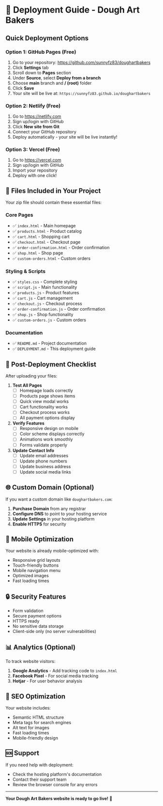 # 🚀 Deployment Guide - Dough Art Bakers

## Quick Deployment Options

### Option 1: GitHub Pages (Free)
1. Go to your repository: https://github.com/sunnyfz83/doughartbakers
2. Click **Settings** tab
3. Scroll down to **Pages** section
4. Under **Source**, select **Deploy from a branch**
5. Choose **main** branch and **/ (root)** folder
6. Click **Save**
7. Your site will be live at: `https://sunnyfz83.github.io/doughartbakers`

### Option 2: Netlify (Free)
1. Go to https://netlify.com
2. Sign up/login with GitHub
3. Click **New site from Git**
4. Connect your GitHub repository
5. Deploy automatically - your site will be live instantly!

### Option 3: Vercel (Free)
1. Go to https://vercel.com
2. Sign up/login with GitHub
3. Import your repository
4. Deploy with one click!

## 📁 Files Included in Your Project

Your zip file should contain these essential files:

### Core Pages
- ✅ `index.html` - Main homepage
- ✅ `products.html` - Product catalog
- ✅ `cart.html` - Shopping cart
- ✅ `checkout.html` - Checkout page
- ✅ `order-confirmation.html` - Order confirmation
- ✅ `shop.html` - Shop page
- ✅ `custom-orders.html` - Custom orders

### Styling & Scripts
- ✅ `styles.css` - Complete styling
- ✅ `script.js` - Main functionality
- ✅ `products.js` - Product features
- ✅ `cart.js` - Cart management
- ✅ `checkout.js` - Checkout process
- ✅ `order-confirmation.js` - Order confirmation
- ✅ `shop.js` - Shop functionality
- ✅ `custom-orders.js` - Custom orders

### Documentation
- ✅ `README.md` - Project documentation
- ✅ `DEPLOYMENT.md` - This deployment guide

## 🔧 Post-Deployment Checklist

After uploading your files:

1. **Test All Pages**
   - [ ] Homepage loads correctly
   - [ ] Products page shows items
   - [ ] Quick view modal works
   - [ ] Cart functionality works
   - [ ] Checkout process works
   - [ ] All payment options display

2. **Verify Features**
   - [ ] Responsive design on mobile
   - [ ] Color scheme displays correctly
   - [ ] Animations work smoothly
   - [ ] Forms validate properly

3. **Update Contact Info**
   - [ ] Update email addresses
   - [ ] Update phone numbers
   - [ ] Update business address
   - [ ] Update social media links

## 🌐 Custom Domain (Optional)

If you want a custom domain like `doughartbakers.com`:

1. **Purchase Domain** from any registrar
2. **Configure DNS** to point to your hosting service
3. **Update Settings** in your hosting platform
4. **Enable HTTPS** for security

## 📱 Mobile Optimization

Your website is already mobile-optimized with:
- Responsive grid layouts
- Touch-friendly buttons
- Mobile navigation menu
- Optimized images
- Fast loading times

## 🔒 Security Features

- Form validation
- Secure payment options
- HTTPS ready
- No sensitive data storage
- Client-side only (no server vulnerabilities)

## 📊 Analytics (Optional)

To track website visitors:
1. **Google Analytics** - Add tracking code to `index.html`
2. **Facebook Pixel** - For social media tracking
3. **Hotjar** - For user behavior analysis

## 🎯 SEO Optimization

Your website includes:
- Semantic HTML structure
- Meta tags for search engines
- Alt text for images
- Fast loading times
- Mobile-friendly design

## 🆘 Support

If you need help with deployment:
- Check the hosting platform's documentation
- Contact their support team
- Review the browser console for any errors

---

**Your Dough Art Bakers website is ready to go live!** 🎉
